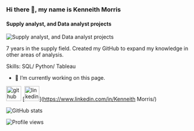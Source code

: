 ### Hi there 👋, my name is Kenneith Morris
#### Supply analyst, and Data analyst projects
![Supply analyst, and Data analyst projects](https://www.swg.com/usa/wp-content/uploads/sites/34/2017/02/Blog-Digital-transformation-in-fm-banner.jpg)

7 years in the supply field. Created my GitHub to expand my knowledge in other areas of analysis.

Skills: SQL/ Python/ Tableau

- 🔭 I’m currently working on this page. 


[<img src='https://cdn.jsdelivr.net/npm/simple-icons@3.0.1/icons/github.svg' alt='github' height='40'>](https://github.com/kenny-lavell)  [<img src='https://cdn.jsdelivr.net/npm/simple-icons@3.0.1/icons/linkedin.svg' alt='linkedin' height='40'>](https://www.linkedin.com/in/Kenneith Morris/)  

![GitHub stats](https://github-readme-stats.vercel.app/api?username=kenny-lavell&show_icons=true)  

![Profile views](https://gpvc.arturio.dev/kenny-lavell)  
